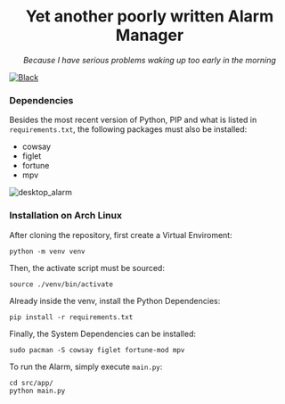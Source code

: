 <div align="center">
  <h1>Yet another poorly written Alarm Manager</h1>
  <p><i>Because I have serious problems waking up too early in the morning</i></p>
</div>

[![Black](https://img.shields.io/badge/code%20style-black-000000)](https://github.com/ambv/black)

### Dependencies

Besides the most recent version of Python, PIP and what is listed in `requirements.txt`, the following packages must also be installed:

* cowsay
* figlet
* fortune
* mpv

![desktop_alarm](https://user-images.githubusercontent.com/63078965/175437725-9f3faa24-040f-48c6-8665-e5b7e457f625.png)

### Installation on Arch Linux

After cloning the repository, first create a Virtual Enviroment:

```console
python -m venv venv
```

Then, the activate script must be sourced:

```console
source ./venv/bin/activate
```

Already inside the venv, install the Python Dependencies:

```console
pip install -r requirements.txt
```

Finally, the System Dependencies can be installed:

```console
sudo pacman -S cowsay figlet fortune-mod mpv
```

To run the Alarm, simply execute `main.py`:

```console
cd src/app/
python main.py
```

